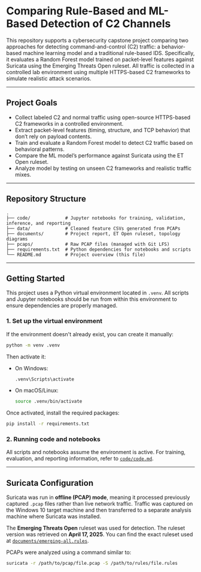 # Comparing Rule-Based and ML-Based Detection of C2 Channels

This repository supports a cybersecurity capstone project comparing two approaches for detecting command-and-control (C2) traffic: a behavior-based machine learning model and a traditional rule-based IDS. Specifically, it evaluates a Random Forest model trained on packet-level features against Suricata using the Emerging Threats Open ruleset. All traffic is collected in a controlled lab environment using multiple HTTPS-based C2 frameworks to simulate realistic attack scenarios.

---

## Project Goals

- Collect labeled C2 and normal traffic using open-source HTTPS-based C2 frameworks in a controlled environment.
- Extract packet-level features (timing, structure, and TCP behavior) that don’t rely on payload contents.
- Train and evaluate a Random Forest model to detect C2 traffic based on behavioral patterns.
- Compare the ML model’s performance against Suricata using the ET Open ruleset.
- Analyze model by testing on unseen C2 frameworks and realistic traffic mixes.

---

## Repository Structure

```
.
├── code/             # Jupyter notebooks for training, validation, inference, and reporting
├── data/             # Cleaned feature CSVs generated from PCAPs
├── documents/        # Project report, ET Open ruleset, topology diagrams
├── pcaps/            # Raw PCAP files (managed with Git LFS) 
├── requirements.txt  # Python dependencies for notebooks and scripts
└── README.md         # Project overview (this file)
```

---

## Getting Started

This project uses a Python virtual environment located in `.venv`. All scripts and Jupyter notebooks should be run from within this environment to ensure dependencies are properly managed.

### 1. Set up the virtual environment

If the environment doesn't already exist, you can create it manually:

```bash
python -m venv .venv
```

Then activate it:
- On Windows:
  ```bash
  .venv\Scripts\activate
  ```
- On macOS/Linux:
  ```bash
  source .venv/bin/activate
  ```

Once activated, install the required packages:

```bash
pip install -r requirements.txt
```

### 2. Running code and notebooks

All scripts and notebooks assume the environment is active. For training, evaluation, and reporting information, refer to [`code/code.md`](code/code.md).

---

## Suricata Configuration

Suricata was run in **offline (PCAP) mode**, meaning it processed previously captured `.pcap` files rather than live network traffic. Traffic was captured on the Windows 10 target machine and then transferred to a separate analysis machine where Suricata was installed.

The **Emerging Threats Open** ruleset was used for detection. The ruleset version was retrieved on **April 17, 2025**. You can find the exact ruleset used at [`documents/emerging-all.rules`](./documents/emerging-all.rules).

PCAPs were analyzed using a command similar to:

```bash
suricata -r /path/to/pcap/file.pcap -S /path/to/rules/file.rules
```
